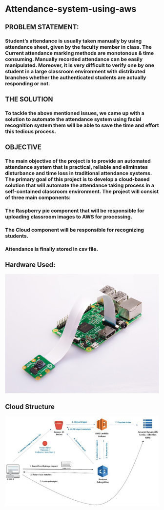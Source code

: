 # Attendance-system-using-aws


## PROBLEM STATEMENT:
### Student’s attendance is usually taken manually by using attendance sheet, given by the faculty member in class. The Current attendance marking methods are monotonous & time consuming. Manually recorded attendance can be easily manipulated. Moreover, it is very difficult to verify one by one student in a large classroom environment with distributed branches whether the authenticated students are actually responding or not.


## THE SOLUTION
### To tackle the above mentioned issues, we came up with a solution to automate the attendance system using facial recognition system them will be able to save the time and effort this tedious process.

## OBJECTIVE
### The main objective of the project is to provide an automated attendance system that is practical, reliable and eliminates disturbance and time loss in traditional attendance systems. The primary goal of this project is to develop a cloud-based solution that will automate the attendance taking process in a self-contained classroom environment. The project will consist of three main components: 
### The Raspberry pie component that will be responsible for uploading  classroom images to AWS for processing.
 ### The Cloud component will be responsible for recognizing students. 
 ### Attendance is finally stored in csv file.

## Hardware Used:
![](images/picamera.jpg)

## Cloud Structure
![](images/cloud.jpg)




